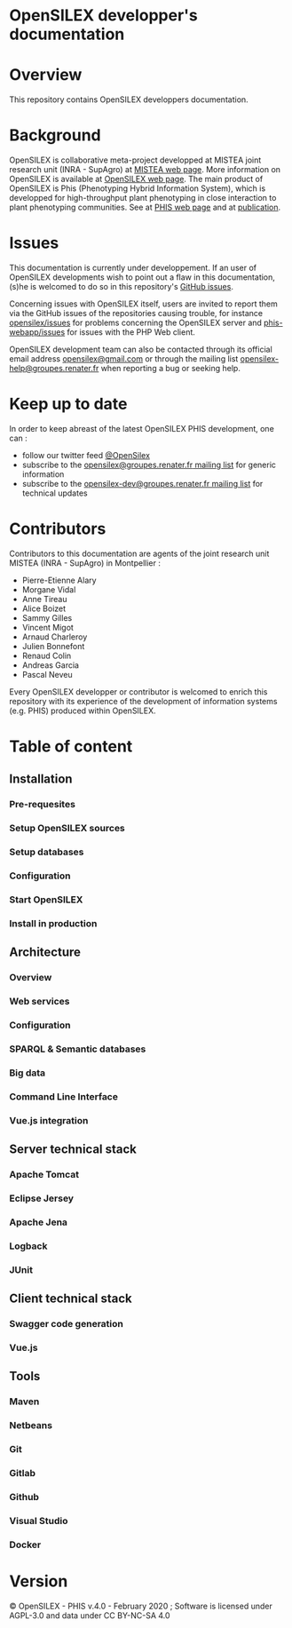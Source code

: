 OpenSILEX developper's documentation
====================================

# Overview

This repository contains OpenSILEX developpers documentation.

# Background
OpenSILEX is collaborative meta-project developped at MISTEA joint research unit (INRA - SupAgro) at [MISTEA web page](https://www6.montpellier.inra.fr/mistea).
More information on OpenSILEX is available at [OpenSILEX web page](http://www.opensilex.org/).
The main product of OpenSILEX is Phis (Phenotyping Hybrid Information System), which is developped for high-throughput plant phenotyping in close interaction to plant phenotyping communities. See at [PHIS web page](http://www.phis.inra.fr/) and at [publication](https://nph.onlinelibrary.wiley.com/doi/10.1111/nph.15385).

# Issues
This documentation is currently under developpement.
If an user of OpenSILEX developments wish to point out a flaw in this documentation, (s)he is welcomed to do so in this repository's [GitHub issues](https://github.com/OpenSILEX/docs-community-dev/issues).


Concerning issues with OpenSILEX itself, users are invited to report them via the GitHub issues of the repositories causing trouble, for instance [opensilex/issues](https://github.com/OpenSILEX/opensilex/issues) for problems concerning the OpenSILEX server and [phis-webapp/issues](https://github.com/OpenSILEX/phis-webapp/issues) for issues with the PHP Web client.

OpenSILEX development team can also be contacted through its official email address [opensilex@gmail.com](mailto:opensilex@gmail.com) or through the mailing list [opensilex-help@groupes.renater.fr](mailto:opensilex-help@groupes.renater.fr) when reporting a bug or seeking help.

# Keep up to date
In order to keep abreast of the latest OpenSILEX PHIS development, one can :

- follow our twitter feed [@OpenSilex](https://twitter.com/OpenSilex)
- subscribe to the [opensilex@groupes.renater.fr mailing list](https://groupes.renater.fr/sympa/subscribe/opensilex) for generic information
- subscribe to the [opensilex-dev@groupes.renater.fr mailing list](https://groupes.renater.fr/sympa/subscribe/opensilex-dev) for technical updates

# Contributors
Contributors to this documentation are agents of the joint research unit MISTEA (INRA - SupAgro) in Montpellier :

- Pierre-Etienne Alary
- Morgane Vidal
- Anne Tireau
- Alice Boizet
- Sammy Gilles
- Vincent Migot
- Arnaud Charleroy
- Julien Bonnefont
- Renaud Colin
- Andreas Garcia
- Pascal Neveu

Every OpenSILEX developper or contributor is welcomed to enrich this repository with its experience of the development of information systems (e.g. PHIS) produced within OpenSILEX.

# Table of content

## Installation
### Pre-requesites
### Setup OpenSILEX sources
### Setup databases
### Configuration
### Start OpenSILEX
### Install in production

## Architecture
### Overview
### Web services
### Configuration
### SPARQL & Semantic databases
### Big data
### Command Line Interface
### Vue.js integration

## Server technical stack
### Apache Tomcat
### Eclipse Jersey
### Apache Jena
### Logback
### JUnit

## Client technical stack
### Swagger code generation
### Vue.js


## Tools
### Maven
### Netbeans
### Git
### Gitlab
### Github
### Visual Studio
### Docker


# Version
&copy; OpenSILEX - PHIS v.4.0 - February 2020 ; Software is licensed under AGPL-3.0 and data under CC BY-NC-SA 4.0
